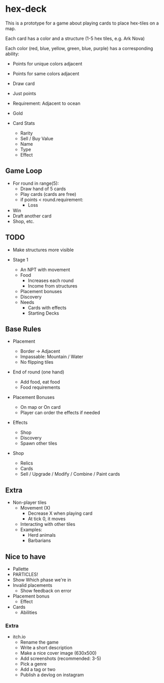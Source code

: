 # hex-deck

This is a prototype for a game about playing cards to place hex-tiles on a map.

Each card has a color and a structure (1-5 hex tiles, e.g. Ark Nova)

Each color (red, blue, yellow, green, blue, purple) has a corresponding ability:

- Points for unique colors adjacent
- Points for same colors adjacent
- Draw card
- Just points
- Requirement: Adjacent to ocean
- Gold

- Card Stats
  - Rarity
  - Sell / Buy Value
  - Name
  - Type
  - Effect

## Game Loop

- For round in range(5):
  - Draw hand of 5 cards
  - Play cards (cards are free)
  - if points < round.requirement:
    - Loss
- Win
- Draft another card
- Shop, etc.

## TODO

- Make structures more visible

- Stage 1
  - An NPT with movement
  - Food
    - Increases each round
    - Income from structures
  - Placement bonuses
  - Discovery
  - Needs
    - Cards with effects
    - Starting Decks

## Base Rules

- Placement
  - Border -> Adjacent
  - Impassable: Mountain / Water
  - No flipping tiles

- End of round (one hand)
  - Add food, eat food
  - Food requirements

- Placement Bonuses
  - On map or On card
  - Player can order the effects if needed

- Effects
  - Shop
  - Discovery
  - Spawn other tiles

- Shop
  - Relics
  - Cards
  - Sell / Upgrade / Modify / Combine / Paint cards

## Extra

- Non-player tiles
  - Movement (X)
    - Decrease X when playing card
    - At tick 0, it moves
  - Interacting with other tiles
  - Examples:
    - Herd animals
    - Barbarians

## Nice to have

- Pallette
- PARTICLES!
- Show Which phase we're in
- Invalid placements
  - Show feedback on error
- Placement bonus
  - Effect
- Cards
  - Abilities

### Extra

- itch.io
  - Rename the game
  - Write a short description
  - Make a nice cover image (630x500)
  - Add screenshots (recommended: 3-5)
  - Pick a genre
  - Add a tag or two
  - Publish a devlog on instagram
